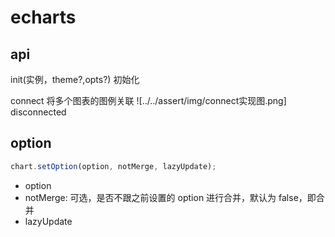 # echarts

## api

init(实例，theme?,opts?) 初始化

connect 将多个图表的图例关联
![../../assert/img/connect实现图.png]
disconnected

## option

```js
chart.setOption(option, notMerge, lazyUpdate);
```
- option 
- notMerge: 可选，是否不跟之前设置的 option 进行合并，默认为 false，即合并
- lazyUpdate